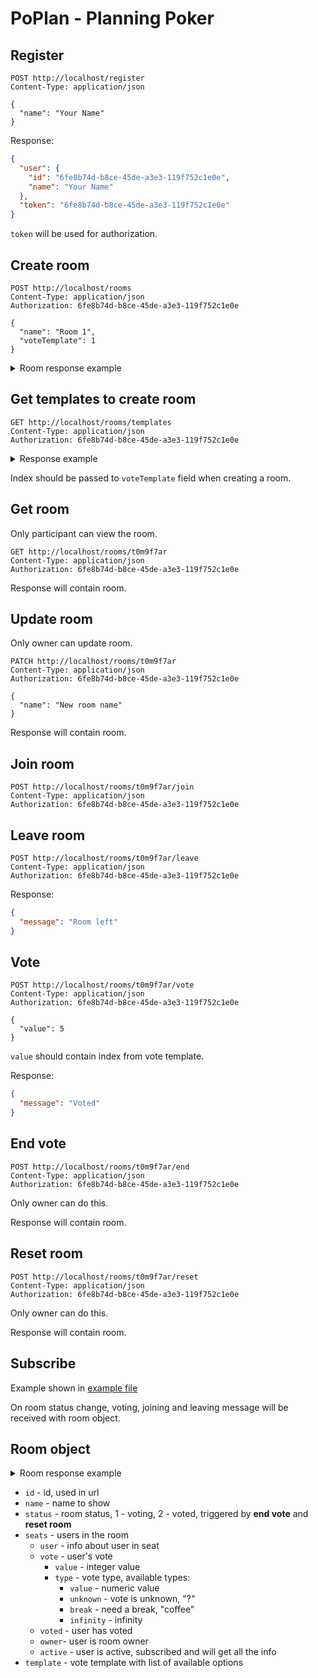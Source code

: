 # PoPlan - Planning Poker

## Register

```http
POST http://localhost/register
Content-Type: application/json

{
  "name": "Your Name"
}
```

Response:

```json
{
  "user": {
    "id": "6fe8b74d-b8ce-45de-a3e3-119f752c1e0e",
    "name": "Your Name"
  },
  "token": "6fe8b74d-b8ce-45de-a3e3-119f752c1e0e"
}
```
`token` will be used for authorization.


## Create room

```http
POST http://localhost/rooms
Content-Type: application/json
Authorization: 6fe8b74d-b8ce-45de-a3e3-119f752c1e0e

{
  "name": "Room 1",
  "voteTemplate": 1
}
```

<details><summary>Room response example</summary>

```json
{
  "id": "t0m9f7ar",
  "name": "Room 1",
  "status": 1,
  "seats": [
    {
      "user": {
        "id": "6fe8b74d-b8ce-45de-a3e3-119f752c1e0e",
        "name": "Your Name"
      },
      "vote": {
        "value": 0,
        "type": "unknown"
      },
      "voted": false,
      "owner": true,
      "active": false
    }
  ],
  "template": {
    "title": "Modified fibonacci",
    "votes": [
      {
        "value": 0,
        "type": "unknown"
      },
      {
        "value": 0,
        "type": "value"
      },
      {
        "value": 0.5,
        "type": "value"
      },
      {
        "value": 1,
        "type": "value"
      }
    ]
  }
}
```
</details>

## Get templates to create room

```http
GET http://localhost/rooms/templates
Content-Type: application/json
Authorization: 6fe8b74d-b8ce-45de-a3e3-119f752c1e0e
```
<details><summary>Response example</summary>

```json
{
  "templates": [
    {
      "title": "Fibonacci",
      "votes": [
        {
          "value": 0,
          "type": "unknown"
        },
        {
          "value": 0,
          "type": "value"
        },
        {
          "value": 1,
          "type": "value"
        },
        {
          "value": 0,
          "type": "infinity"
        }
      ]
    },
    {
      "title": "Modified fibonacci",
      "votes": [
        {
          "value": 0,
          "type": "unknown"
        },
        {
          "value": 0,
          "type": "break"
        },
        {
          "value": 0,
          "type": "value"
        },
        {
          "value": 0.5,
          "type": "value"
        },
        {
          "value": 1,
          "type": "value"
        }
      ]
    }
  ]
}
```
</details>

Index should be passed to `voteTemplate` field when creating a room.

## Get room

Only participant can view the room.

```http
GET http://localhost/rooms/t0m9f7ar
Content-Type: application/json
Authorization: 6fe8b74d-b8ce-45de-a3e3-119f752c1e0e
```
Response will contain room.

## Update room

Only owner can update room.

```http
PATCH http://localhost/rooms/t0m9f7ar
Content-Type: application/json
Authorization: 6fe8b74d-b8ce-45de-a3e3-119f752c1e0e

{
  "name": "New room name"
}
```

Response will contain room.

## Join room

```http
POST http://localhost/rooms/t0m9f7ar/join
Content-Type: application/json
Authorization: 6fe8b74d-b8ce-45de-a3e3-119f752c1e0e
```

## Leave room

```http
POST http://localhost/rooms/t0m9f7ar/leave
Content-Type: application/json
Authorization: 6fe8b74d-b8ce-45de-a3e3-119f752c1e0e
```

Response:
```json
{
  "message": "Room left"
}
```

## Vote

```http
POST http://localhost/rooms/t0m9f7ar/vote
Content-Type: application/json
Authorization: 6fe8b74d-b8ce-45de-a3e3-119f752c1e0e

{
  "value": 5
}
```

`value` should contain index from vote template.

Response:
```json
{
  "message": "Voted"
}
```

## End vote

```http
POST http://localhost/rooms/t0m9f7ar/end
Content-Type: application/json
Authorization: 6fe8b74d-b8ce-45de-a3e3-119f752c1e0e
```

Only owner can do this.

Response will contain room.

## Reset room

```http
POST http://localhost/rooms/t0m9f7ar/reset
Content-Type: application/json
Authorization: 6fe8b74d-b8ce-45de-a3e3-119f752c1e0e
```

Only owner can do this.

Response will contain room.

## Subscribe

Example shown in [example file](example/index.html)

On room status change, voting, joining and leaving message will be received with room object.

## Room object

<details><summary>Room response example</summary>

```json
{
  "id": "t0m9f7ar",
  "name": "Room 1",
  "status": 1,
  "seats": [
    {
      "user": {
        "id": "6fe8b74d-b8ce-45de-a3e3-119f752c1e0e",
        "name": "Your Name"
      },
      "vote": {
        "value": 0,
        "type": "unknown"
      },
      "voted": false,
      "owner": true,
      "active": false
    }
  ],
  "template": {
    "title": "Modified fibonacci",
    "votes": [
      {
        "value": 0,
        "type": "unknown"
      },
      {
        "value": 0,
        "type": "value"
      },
      {
        "value": 0.5,
        "type": "value"
      },
      {
        "value": 1,
        "type": "value"
      }
    ]
  }
}
```
</details>

  * `id` - id, used in url
  * `name` - name to show
  * `status` - room status, 1 - voting, 2 - voted, triggered by **end vote** and **reset room**
  * `seats` - users in the room
    * `user` - info about user in seat
    * `vote` - user's vote
      * `value` - integer value
      * `type` - vote type, available types:
        * `value` - numeric value
        * `unknown` - vote is unknown, "?"
        * `break` - need a break, "coffee"
        * `infinity` - infinity
    * `voted` - user has voted
    * `owner`- user is room owner
    * `active` - user is active, subscribed and will get all the info
  * `template` - vote template with list of available options
